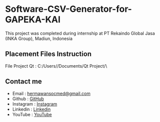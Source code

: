 # Software-CSV-Generator-for-GAPEKA-KAI
This project was completed during internship at PT Rekaindo Global Jasa (INKA Group), Madiun, Indonesia
## Placement Files Instruction
File Project Qt : C:/Users/<user>/Documents/Qt Project/\
## Contact me
- Email : hermawansocmed@gmail.com
- Github : [GitHub](https://github.com/hermawandiki)
- Instagram : [Instagram](https://instagram.com/hermawandiki__)
- Linkedin : [Linkedin](https://linkedin.com/in/hermawandiki)
- YouTube : [YouTube](https://youtube.com/@dikihermawann)
